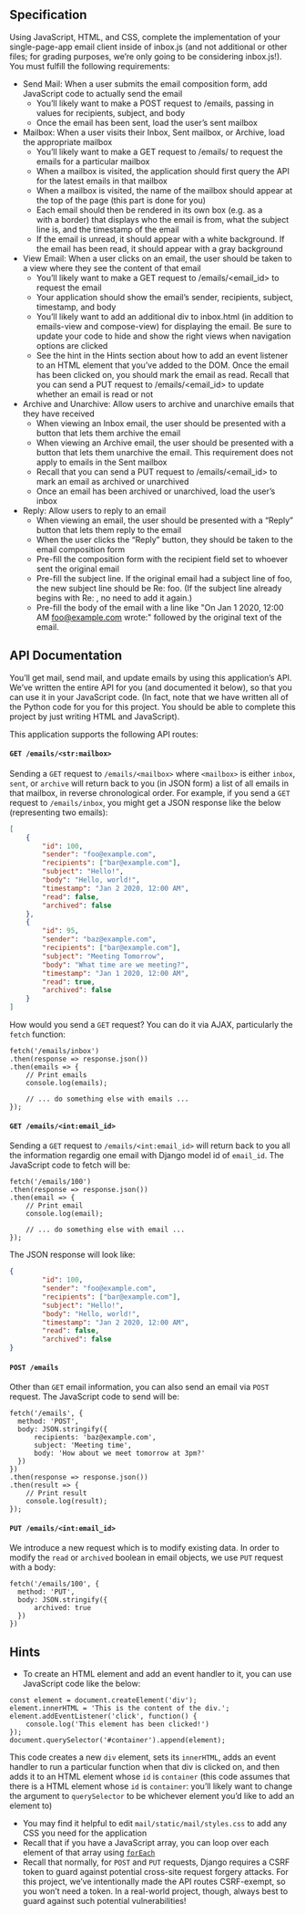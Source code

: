 ## Specification

Using JavaScript, HTML, and CSS, complete the implementation of your single-page-app email client inside of inbox.js (and not additional or other files; for grading purposes, we’re only going to be considering inbox.js!). You must fulfill the following requirements:

- Send Mail: When a user submits the email composition form, add JavaScript code to actually send the email
  - You’ll likely want to make a POST request to /emails, passing in values for recipients, subject, and body
  - Once the email has been sent, load the user’s sent mailbox
- Mailbox: When a user visits their Inbox, Sent mailbox, or Archive, load the appropriate mailbox
  - You’ll likely want to make a GET request to /emails/<mailbox> to request the emails for a particular mailbox
  - When a mailbox is visited, the application should first query the API for the latest emails in that mailbox
  - When a mailbox is visited, the name of the mailbox should appear at the top of the page (this part is done for you)
  - Each email should then be rendered in its own box (e.g. as a <div> with a border) that displays who the email is from, what the subject line is, and the timestamp of the email
  - If the email is unread, it should appear with a white background. If the email has been read, it should appear with a gray background
- View Email: When a user clicks on an email, the user should be taken to a view where they see the content of that email
  - You’ll likely want to make a GET request to /emails/<email_id> to request the email
  - Your application should show the email’s sender, recipients, subject, timestamp, and body
  - You’ll likely want to add an additional div to inbox.html (in addition to emails-view and compose-view) for displaying the email. Be sure to update your code to hide and show the right views when navigation options are clicked
  - See the hint in the Hints section about how to add an event listener to an HTML element that you’ve added to the DOM.
    Once the email has been clicked on, you should mark the email as read. Recall that you can send a PUT request to /emails/<email_id> to update whether an email is read or not
- Archive and Unarchive: Allow users to archive and unarchive emails that they have received
  - When viewing an Inbox email, the user should be presented with a button that lets them archive the email
  - When viewing an Archive email, the user should be presented with a button that lets them unarchive the email. This requirement does not apply to emails in the Sent mailbox
  - Recall that you can send a PUT request to /emails/<email_id> to mark an email as archived or unarchived
  - Once an email has been archived or unarchived, load the user’s inbox
- Reply: Allow users to reply to an email
  - When viewing an email, the user should be presented with a “Reply” button that lets them reply to the email
  - When the user clicks the “Reply” button, they should be taken to the email composition form
  - Pre-fill the composition form with the recipient field set to whoever sent the original email
  - Pre-fill the subject line. If the original email had a subject line of foo, the new subject line should be Re: foo. (If the subject line already begins with Re: , no need to add it again.)
  - Pre-fill the body of the email with a line like "On Jan 1 2020, 12:00 AM foo@example.com wrote:" followed by the original text of the email.

## API Documentation

You’ll get mail, send mail, and update emails by using this application’s API. We’ve written the entire API for you (and documented it below), so that you can use it in your JavaScript code. (In fact, note that we have written all of the Python code for you for this project. You should be able to complete this project by just writing HTML and JavaScript).

This application supports the following API routes:

#### `GET /emails/<str:mailbox>`

Sending a `GET` request to `/emails/<mailbox>` where `<mailbox>` is either `inbox`, `sent`, or `archive` will return back to you (in JSON form) a list of all emails in that mailbox, in reverse chronological order. For example, if you send a `GET` request to `/emails/inbox`, you might get a JSON response like the below (representing two emails):

```JSON
[
    {
        "id": 100,
        "sender": "foo@example.com",
        "recipients": ["bar@example.com"],
        "subject": "Hello!",
        "body": "Hello, world!",
        "timestamp": "Jan 2 2020, 12:00 AM",
        "read": false,
        "archived": false
    },
    {
        "id": 95,
        "sender": "baz@example.com",
        "recipients": ["bar@example.com"],
        "subject": "Meeting Tomorrow",
        "body": "What time are we meeting?",
        "timestamp": "Jan 1 2020, 12:00 AM",
        "read": true,
        "archived": false
    }
]
```

How would you send a `GET` request? You can do it via AJAX, particularly the `fetch` function:

```JS
fetch('/emails/inbox')
.then(response => response.json())
.then(emails => {
    // Print emails
    console.log(emails);

    // ... do something else with emails ...
});
```

#### `GET /emails/<int:email_id>`

Sending a `GET` request to `/emails/<int:email_id>` will return back to you all the information regardig one email with Django model id of `email_id`. The JavaScript code to fetch will be:

```JS
fetch('/emails/100')
.then(response => response.json())
.then(email => {
    // Print email
    console.log(email);

    // ... do something else with email ...
});
```

The JSON response will look like:

```JSON
{
        "id": 100,
        "sender": "foo@example.com",
        "recipients": ["bar@example.com"],
        "subject": "Hello!",
        "body": "Hello, world!",
        "timestamp": "Jan 2 2020, 12:00 AM",
        "read": false,
        "archived": false
}
```

#### `POST /emails`

Other than `GET` email information, you can also send an email via `POST` request. The JavaScript code to send will be:

```JS
fetch('/emails', {
  method: 'POST',
  body: JSON.stringify({
      recipients: 'baz@example.com',
      subject: 'Meeting time',
      body: 'How about we meet tomorrow at 3pm?'
  })
})
.then(response => response.json())
.then(result => {
    // Print result
    console.log(result);
});
```

#### `PUT /emails/<int:email_id>`

We introduce a new request which is to modify existing data. In order to modify the `read` or `archived` boolean in email objects, we use `PUT` request with a body:

```JS
fetch('/emails/100', {
  method: 'PUT',
  body: JSON.stringify({
      archived: true
  })
})
```

## Hints

- To create an HTML element and add an event handler to it, you can use JavaScript code like the below:

```JS
const element = document.createElement('div');
element.innerHTML = 'This is the content of the div.';
element.addEventListener('click', function() {
    console.log('This element has been clicked!')
});
document.querySelector('#container').append(element);
```

This code creates a new `div` element, sets its `innerHTML`, adds an event handler to run a particular function when that div is clicked on, and then adds it to an HTML element whose `id` is `container` (this code assumes that there is a HTML element whose `id` is `container`: you’ll likely want to change the argument to `querySelector` to be whichever element you’d like to add an element to)

- You may find it helpful to edit `mail/static/mail/styles.css` to add any CSS you need for the application
- Recall that if you have a JavaScript array, you can loop over each element of that array using [`forEach`](https://developer.mozilla.org/en-US/docs/Web/JavaScript/Reference/Global_Objects/Array/forEach)
- Recall that normally, for `POST` and `PUT` requests, Django requires a CSRF token to guard against potential cross-site request forgery attacks. For this project, we’ve intentionally made the API routes CSRF-exempt, so you won’t need a token. In a real-world project, though, always best to guard against such potential vulnerabilities!
